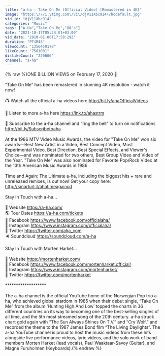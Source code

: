 ```yaml
---
title: "a-ha - Take On Me (Official Video) [Remastered in 4K]"
image: "https:\/\/i.ytimg.com\/vi\/djV11Xbc914\/hqdefault.jpg"
vid_id: "djV11Xbc914"
categories: "Music"
tags: ["A-Ha","Take On Me","80's"]
date: "2021-10-17T05:24:01+03:00"
vid_date: "2010-01-06T17:58:29Z"
duration: "PT4M4S"
viewcount: "1356450178"
likeCount: "7561001"
dislikeCount: "220606"
channel: "a-ha"
---
```

{% raw %}ONE BILLION VIEWS on February 17, 2020 📅<br /><br />“Take On Me” has been remastered in stunning 4K resolution - watch it now!<br /><br />📺 Watch all the official a-ha videos here <a rel="nofollow" target="blank" href="http://bit.ly/ahaOfficialVideos">http://bit.ly/ahaOfficialVideos</a><br /><br />🎼 Listen to more a-ha here <a rel="nofollow" target="blank" href="https://lnk.to/ahastrm">https://lnk.to/ahastrm</a><br /><br />🔔 Subscribe to the a-ha channel and “ring the bell” to turn on notifications <a rel="nofollow" target="blank" href="http://bit.ly/Subscribetoaha">http://bit.ly/Subscribetoaha</a><br /><br />At the 1986 MTV Video Music Awards, the video for &quot;Take On Me&quot; won six awards—Best New Artist in a Video, Best Concept Video, Most Experimental Video, Best Direction, Best Special Effects, and Viewer's Choice—and was nominated for two others, Best Group Video and Video of the Year. &quot;Take On Me&quot; was also nominated for Favorite Pop/Rock Video at the 13th American Music Awards in 1986.<br /><br />Time and Again: The Ultimate a-ha, including the biggest hits + rare and unreleased remixes, is out now! Get your copy here: <a rel="nofollow" target="blank" href="http://smarturl.it/ahatimeagaincd">http://smarturl.it/ahatimeagaincd</a><br /><br />Stay In Touch with a-ha…<br /><br />📡 Website <a rel="nofollow" target="blank" href="https://a-ha.com/">https://a-ha.com/</a><br />🌎 Tour Dates <a rel="nofollow" target="blank" href="https://a-ha.com/tickets">https://a-ha.com/tickets</a><br />📣 Facebook <a rel="nofollow" target="blank" href="https://www.facebook.com/officialaha/">https://www.facebook.com/officialaha/</a><br />📸 Instagram <a rel="nofollow" target="blank" href="https://www.instagram.com/officialaha/">https://www.instagram.com/officialaha/</a><br />📱 Twitter <a rel="nofollow" target="blank" href="https://twitter.com/aha_com">https://twitter.com/aha_com</a><br />🔈 Soundcloud <a rel="nofollow" target="blank" href="https://soundcloud.com/a-ha">https://soundcloud.com/a-ha</a><br /><br />Stay In Touch with Morten Harket…<br /><br />📡 Website <a rel="nofollow" target="blank" href="https://mortenharket.com/">https://mortenharket.com/</a><br />📣 Facebook <a rel="nofollow" target="blank" href="https://www.facebook.com/mortenharket.official/">https://www.facebook.com/mortenharket.official/</a><br />📸 Instagram <a rel="nofollow" target="blank" href="https://www.instagram.com/mortenharket/">https://www.instagram.com/mortenharket/</a><br />📱 Twitter <a rel="nofollow" target="blank" href="https://twitter.com/mortenharket">https://twitter.com/mortenharket</a><br /><br />*******************<br /><br />The a-ha channel is the official YouTube home of the Norwegian Pop trio a-ha, who achieved global stardom in 1985 when their debut single, “Take On Me” from the album ‘Hunting High And Low’ topped the charts in 36 different countries on its way to becoming one of the best-selling singles of all time, and the 5th most streamed song of the 20th century. a-ha struck chart gold again with “The Sun Always Shines On T.V.” and “Cry Wolf,” and recorded the theme to the 1987 James Bond film “The Living Daylights”. The a-ha YouTube channel is proud to host the music videos from these hits alongside live performance videos, lyric videos, and the solo work of band members Morten Harket (lead vocals), Paul Waaktaar-Savoy (Guitar), and Magne Furuholmen (Keyboards).{% endraw %}
